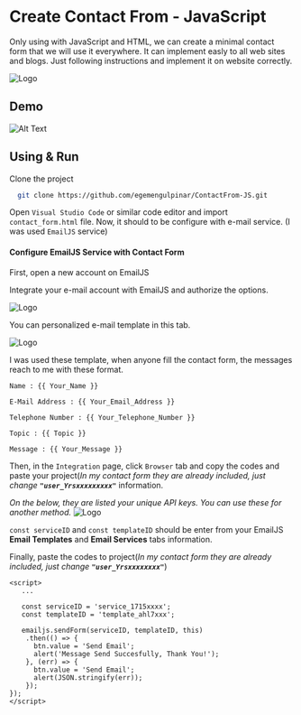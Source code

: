 # Create Contact From - JavaScript
Only using with JavaScript and HTML, we can create a minimal contact form that we will use it everywhere.
It can implement easly to all web sites and blogs. Just following instructions and implement it on website correctly.



![Logo](https://www.linkpicture.com/q/contact_form_screenshot.png)




  

## Demo



![Alt Text](https://media.giphy.com/media/CC7Dr8AnXujxxexmJS/source.gif?cid=790b7611239b60dcba67c80fa2db550fe7de0e6bed5c241d&rid=source.gif&ct=g)
  
## Using & Run 

Clone the project

```bash
  git clone https://github.com/egemengulpinar/ContactFrom-JS.git
```


Open `Visual Studio Code` or similar code editor  and import `contact_form.html` file.
Now, it should to be configure with e-mail service. (I was used `EmailJS` service)

#### Configure EmailJS Service with Contact Form
First, open a new account on EmailJS

Integrate your e-mail account with EmailJS and authorize the options.

![Logo](https://www.linkpicture.com/q/contact_form_screenshot3.png)


You can personalized e-mail template in this tab. 

![Logo](https://www.linkpicture.com/q/contact_form_screenshot4.png)

I was used these template, when anyone fill the contact form, the messages reach to me with these format.
```
Name : {{ Your_Name }}

E-Mail Address : {{ Your_Email_Address }}

Telephone Number : {{ Your_Telephone_Number }}

Topic : {{ Topic }}

Message : {{ Your_Message }}
```


Then, in the `Integration` page, click `Browser` tab and copy the **<script> ... </script>** codes and paste 
your project(*In my contact form they are already included, 
just change **`"user_Yrsxxxxxxxxx"`*** information.

*On the below, they are listed your unique API keys. You can use these for another method.*
![Logo](https://www.linkpicture.com/q/contact_form_screenshot2.png)




`const serviceID` and `const templateID` should be enter from your EmailJS **Email Templates** and **Email Services** tabs information.


Finally, paste the **<script> ... </script>** codes to project(*In my contact form they are already included, just change **`"user_Yrsxxxxxxxx"`***)




```
<script>
   ...

   const serviceID = 'service_1715xxxx';
   const templateID = 'template_ahl7xxx';

   emailjs.sendForm(serviceID, templateID, this)
    .then(() => {
      btn.value = 'Send Email';
      alert('Message Send Succesfully, Thank You!');
    }, (err) => {
      btn.value = 'Send Email';
      alert(JSON.stringify(err));
    });
});
</script>

```
